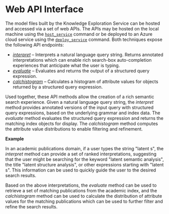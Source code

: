 <!--
NavPath: Knowledge Exploration Service
LinkLabel: Web API Interface
Url: KES/documentation/Web-API-Interface/WebAPI
Weight: 65
-->

# Web API Interface
The model files built by the Knowledge Exploration Service can be hosted and accessed via a set of web APIs.  The APIs may be hosted on the local machine using the [`host_service`](Runtime.md#host_service) command or be deployed to an Azure cloud service using the [`deploy_service`](Runtime.md#deploy_service) command.  Both techniques expose the following API endpoints:
* [*interpret*](interpret-method.md) – Interprets a natural language query string. Returns annotated interpretations which can enable rich search-box auto-completion experiences that anticipate what the user is typing.
* [*evaluate*](evaluate.md) – Evaluates and returns the output of a structured query expression.
* [*calchistogram*](calchistogram.md) – Calculates a histogram of attribute values for objects returned by a structured query expression.

Used together, these API methods allow the creation of a rich semantic search experience.  Given a natural language query string, the *interpret* method provides annotated versions of the input query with structured query expressions, based on the underlying grammar and index data.  The *evaluate* method evaluates the structured query expression and returns the matching index objects for display.  The *calchistogram* method computes the attribute value distributions to enable filtering and refinement.

**Example**

In an academic publications domain, if a user types the string "latent s", the *interpret* method can provide a set of ranked interpretations, suggesting that the user might be searching for the keyword "latent semantic analysis", the title "latent structure analysis", or other expressions starting with "latent s".  This information can be used to quickly guide the user to the desired search results.

Based on the above interpretations, the *evaluate* method can be used to retrieve a set of matching publications from the academic index, and the *calchistogram* method can be used to calculate the distribution of attribute values for the matching publications which can be used to further filter and refine the search results.
